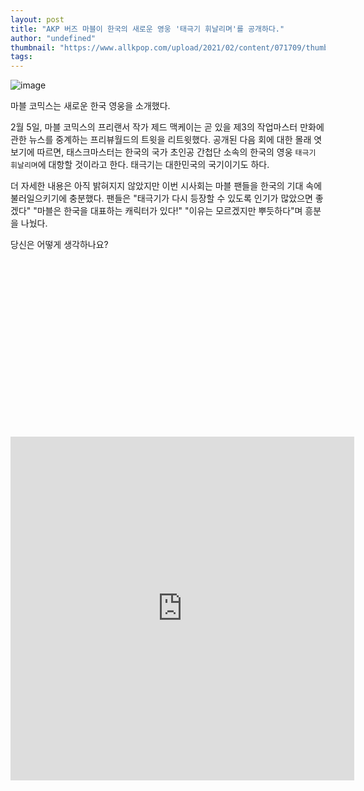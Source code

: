 ```yaml
---
layout: post
title: "AKP 버즈 마블이 한국의 새로운 영웅 '태극기 휘날리며'를 공개하다."
author: "undefined"
thumbnail: "https://www.allkpop.com/upload/2021/02/content/071709/thumb/1612735798-collage-2.jpg"
tags: 
---
```



![image](https://www.allkpop.com/upload/2021/02/content/071709/1612735798-collage-2.jpg)

마블 코믹스는 새로운 한국 영웅을 소개했다.

2월 5일, 마블 코믹스의 프리랜서 작가 제드 맥케이는 곧 있을 제3의 작업마스터 만화에 관한 뉴스를 중계하는 프리뷰월드의 트윗을 리트윗했다. 공개된 다음 회에 대한 몰래 엿보기에 따르면, 태스크마스터는 한국의 국가 초인공 간첩단 소속의 한국의 영웅 `태극기 휘날리며`에 대항할 것이라고 한다. 태극기는 대한민국의 국기이기도 하다.

더 자세한 내용은 아직 밝혀지지 않았지만 이번 시사회는 마블 팬들을 한국의 기대 속에 불러일으키기에 충분했다. 팬들은 "태극기가 다시 등장할 수 있도록 인기가 많았으면 좋겠다" "마블은 한국을 대표하는 캐릭터가 있다!" "이유는 모르겠지만 뿌듯하다"며 흥분을 나눴다.

당신은 어떻게 생각하나요?


<div class="video_wrapper" style="padding-top: 56.25%;">
    <iframe id="twitter-widget-0" scrolling="no" frameborder="0" allowtransparency="true" allowfullscreen="true" class="" style="position: static; visibility: visible; width: 550px; height: 550px; display: block; flex-grow: 1;" title="Twitter Tweet" src="https://platform.twitter.com/embed/Tweet.html?creatorScreenName=allkpop&amp;dnt=false&amp;embedId=twitter-widget-0&amp;frame=false&amp;hideCard=false&amp;hideThread=false&amp;id=1357411056725987328&amp;lang=en&amp;origin=https%3A%2F%2Fwww.allkpop.com%2Farticle%2F2021%2F02%2Fmarvel-reveals-new-korean-hero-taegukgi&amp;siteScreenName=allkpop&amp;theme=light&amp;widgetsVersion=889aa01%3A1612811843556&amp;width=550px" data-tweet-id="1357411056725987328"></iframe>
</div>
